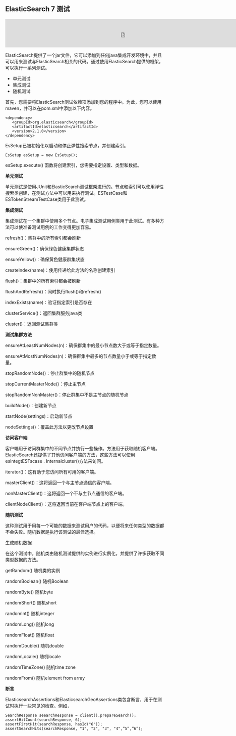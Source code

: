 ## ElasticSearch 7 测试

<iframe id="iframeu4097238_0" name="iframeu4097238_0" src="https://pos.baidu.com/gctm?conwid=760&amp;conhei=90&amp;rdid=4097238&amp;dc=3&amp;di=u4097238&amp;s1=1823035687&amp;s2=2504588875&amp;dri=0&amp;dis=0&amp;dai=2&amp;ps=230x654&amp;enu=encoding&amp;exps=110261,110252,110011&amp;ant=0&amp;aa=1&amp;psi=02b914f3450cdbc2&amp;dcb=___adblockplus_&amp;dtm=HTML_POST&amp;dvi=0.0&amp;dci=-1&amp;dpt=none&amp;tsr=0&amp;tpr=1634345693395&amp;ti=ElasticSearch%207%20%E6%B5%8B%E8%AF%95%2C%E5%AD%A6%E4%B9%A0ElasticSearch%207%20%E6%95%99%E7%A8%8B%2CElasticSearch%207%20%E6%9C%80%E6%96%B0%E7%89%88%E6%95%99&amp;ari=2&amp;ver=1012&amp;dbv=2&amp;drs=1&amp;pcs=1864x885&amp;pss=1864x2751&amp;cfv=0&amp;cpl=16&amp;chi=14&amp;cce=true&amp;cec=UTF-8&amp;tlm=1627002759&amp;prot=2&amp;rw=885&amp;ltu=https%3A%2F%2Fwww.kaifaxueyuan.com%2Fserver%2Felasticsearch7%2Felasticsearch-testing.html&amp;ltr=https%3A%2F%2Fwww.kaifaxueyuan.com%2Fserver%2Felasticsearch7%2Felasticsearch-modules.html&amp;ecd=1&amp;uc=1920x1032&amp;pis=-1x-1&amp;sr=1920x1080&amp;tcn=1634345693&amp;qn=c0ab48ad9bbcf2ab&amp;tt=1634345693385.48.48.48" width="760" height="90" scrolling="no" frameborder="0" style="box-sizing: border-box;"></iframe>



 ElasticSearch提供了一个jar文件，它可以添加到任何java集成开发环境中，并且可以用来测试与ElasticSearch相关的代码。通过使用ElasticSearch提供的框架，可以执行一系列测试。

-  单元测试
-  集成测试
-  随机测试

 首先，您需要将ElasticSearch测试依赖项添加到您的程序中。为此，您可以使用maven，并可以在pom.xml中添加以下内容。

```
<dependency>
   <groupId>org.elasticsearch</groupId>
   <artifactId>elasticsearch</artifactId>
   <version>2.1.0</version>
</dependency>
```

 EsSetup已被初始化以启动和停止弹性搜索节点，并创建索引。

```
EsSetup esSetup = new EsSetup();
```

 esSetup.execute() 函数将创建索引，您需要指定设置、类型和数据。

**单元测试**

 单元测试是使用JUnit和ElasticSearch测试框架进行的。节点和索引可以使用弹性搜索类创建，在测试方法中可以用来执行测试。ESTestCase和ESTokenStreamTestCase类用于此测试。

**集成测试**

 集成测试在一个集群中使用多个节点。电子集成测试用例类用于此测试。有多种方法可以使准备测试用例的工作变得更加容易。

 refresh()：集群中的所有索引都会刷新

 ensureGreen()：确保绿色健康集群状态

 ensureYellow()：确保黄色健康群集状态

 createIndex(name)：使用传递给此方法的名称创建索引

 flush()：集群中的所有索引都会被刷新

 flushAndRefresh()：同时执行flush()和refresh()

 indexExists(name)：验证指定索引是否存在

 clusterService()：返回集群服务java类

 cluster()：返回测试集群类

**测试集群方法**

 ensureAtLeastNumNodes(n)：确保群集中的最小节点数大于或等于指定数量。

 ensureAtMostNumNodes(n)：确保群集中最多的节点数量小于或等于指定数量。

 stopRandomNode()：停止群集中的随机节点

 stopCurrentMasterNode()：停止主节点

 stopRandomNonMaster()：停止群集中不是主节点的随机节点

 buildNode()：创建新节点

 startNode(settings)：启动新节点

 nodeSettings()：覆盖此方法以更改节点设置

**访问客户端**

 客户端用于访问群集中的不同节点并执行一些操作。方法用于获取随机客户端。ElasticSearch还提供了其他访问客户端的方法，这些方法可以使用esintegtESTscase . Internalcluster()方法来访问。

 iterator()：这有助于您访问所有可用的客户端。

 masterClient()：这将返回一个与主节点通信的客户端。

 nonMasterClient()：这将返回一个不与主节点通信的客户端。

 clientNodeClient()：这将返回当前在客户端节点上的客户端。

**随机测试**

 这种测试用于用每一个可能的数据来测试用户的代码，以便将来任何类型的数据都不会失败。随机数据是执行该测试的最佳选择。

生成随机数据

 在这个测试中，随机类由随机测试提供的实例进行实例化，并提供了许多获取不同类型数据的方法。

 getRandom() 随机类的实例

 randomBoolean() 随机Boolean

 randomByte() 随机byte

 randomShort() 随机short

 randomInt() 随机integer

 randomLong() 随机long

 randomFloat() 随机float

 randomDouble() 随机double

 randomLocale() 随机locale

 randomTimeZone() 随机time zone

 randomFrom() 随机element from array

**断言**

 ElasticsearchAssertions和ElasticsearchGeoAssertions类包含断言，用于在测试时执行一些常见的检查。例如，

```
SearchResponse seearchResponse = client().prepareSearch();
assertHitCount(searchResponse, 6);
assertFirstHit(searchResponse, hasId("6"));
assertSearchHits(searchResponse, "1", "2", "3", "4",”5”,”6”);
```